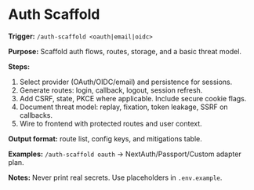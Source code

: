 # Auth Scaffold

**Trigger:** `/auth-scaffold <oauth|email|oidc>`

**Purpose:** Scaffold auth flows, routes, storage, and a basic threat model.

**Steps:**

1. Select provider (OAuth/OIDC/email) and persistence for sessions.
2. Generate routes: login, callback, logout, session refresh.
3. Add CSRF, state, PKCE where applicable. Include secure cookie flags.
4. Document threat model: replay, fixation, token leakage, SSRF on callbacks.
5. Wire to frontend with protected routes and user context.

**Output format:** route list, config keys, and mitigations table.

**Examples:** `/auth-scaffold oauth` → NextAuth/Passport/Custom adapter plan.

**Notes:** Never print real secrets. Use placeholders in `.env.example`.
